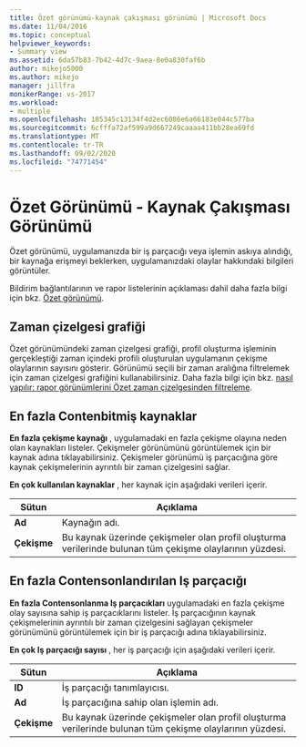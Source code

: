 ```yaml
---
title: Özet görünümü-kaynak çakışması görünümü | Microsoft Docs
ms.date: 11/04/2016
ms.topic: conceptual
helpviewer_keywords:
- Summary view
ms.assetid: 6da57b83-7b42-4d7c-9aea-8e0a830faf6b
author: mikejo5000
ms.author: mikejo
manager: jillfra
monikerRange: vs-2017
ms.workload:
- multiple
ms.openlocfilehash: 185345c13134f4d2ec6086e6a66183e044c577ba
ms.sourcegitcommit: 6cfffa72af599a9d667249caaaa411bb28ea69fd
ms.translationtype: MT
ms.contentlocale: tr-TR
ms.lasthandoff: 09/02/2020
ms.locfileid: "74771454"
---
```

# <a name="summary-view---resource-contention-view"></a>Özet Görünümü - Kaynak Çakışması Görünümü
Özet görünümü, uygulamanızda bir iş parçacığı veya işlemin askıya alındığı, bir kaynağa erişmeyi beklerken, uygulamanızdaki olaylar hakkındaki bilgileri görüntüler.

 Bildirim bağlantılarının ve rapor listelerinin açıklaması dahil daha fazla bilgi için bkz. [Özet görünümü](../profiling/summary-view.md).

## <a name="timeline-graph"></a>Zaman çizelgesi grafiği
 Özet görünümündeki zaman çizelgesi grafiği, profil oluşturma işleminin gerçekleştiği zaman içindeki profili oluşturulan uygulamanın çekişme olaylarının sayısını gösterir. Görünümü seçili bir zaman aralığına filtrelemek için zaman çizelgesi grafiğini kullanabilirsiniz. Daha fazla bilgi için bkz. [nasıl yapılır: rapor görünümlerini Özet zaman çizelgesinden filtreleme](../profiling/how-to-filter-report-views-from-the-summary-timeline.md).

## <a name="most-contended-resources"></a>En fazla Contenbitmiş kaynaklar
 **En fazla çekişme kaynağı** , uygulamadaki en fazla çekişme olayına neden olan kaynakları listeler. Çekişmeler görünümünü görüntülemek için bir kaynak adına tıklayabilirsiniz. Çekişmeler görünümü iş parçacığına göre kaynak çekişmelerinin ayrıntılı bir zaman çizelgesini sağlar.

 **En çok kullanılan kaynaklar** , her kaynak için aşağıdaki verileri içerir.

|Sütun|Açıklama|
|------------|-----------------|
|**Ad**|Kaynağın adı.|
|**Çekişme**|Bu kaynak üzerinde çekişmeler olan profil oluşturma verilerinde bulunan tüm çekişme olaylarının yüzdesi.|

## <a name="most-contended-thread"></a>En fazla Contensonlandırılan Iş parçacığı
 **En fazla Contensonlanma Iş parçacıkları** uygulamadaki en fazla çekişme olay sayısına sahip iş parçacıklarını listeler. İş parçacığının kaynak çekişmelerinin ayrıntılı bir zaman çizelgesini sağlayan çekişmeler görünümünü görüntülemek için bir iş parçacığı adına tıklayabilirsiniz.

 **En çok Iş parçacığı sayısı** , her iş parçacığı için aşağıdaki verileri içerir.

|Sütun|Açıklama|
|------------|-----------------|
|**ID**|İş parçacığı tanımlayıcısı.|
|**Ad**|İş parçacığına sahip olan işlemin adı.|
|**Çekişme**|Bu kaynak üzerinde çekişmeler olan profil oluşturma verilerinde bulunan tüm çekişme olaylarının yüzdesi.|
